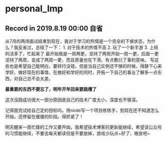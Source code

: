 # personal_Imp

## Record in 2019.8.19 00:00 自省

从7月的两场面试结束到现在，我对于学习的热情是一个完全的下坡状态，为什么？我反省过，总结了一下：
    1. 对于技术的热情不高
    2. 玩了一个新手游
    3. 上班的活多了，忙起来了
最开始我是一周两更，坚持了两周开始一周一更，后面一更坚持了两周，变成了两周一更，而且质量也在下滑。有点敷衍了事的意味。
写这些也是希望自己能明白，要转行没错，但是当自己实例还不够的时候，得静下心来学好、做好现在的事情，在做好和学好的同时，开拓一下自己的事业了解多一点东西，对自己总不会太差。

**最重要的东西不要忘了，明年开年回来要跳槽了**

这次没跳成功很大一部分原因是自己的技术广度太小，深度也不够深。

记得面完试给自己定的目标吗，用node写一个项目练练手，到现在还不知道怎么开始，还停留在缓缓的阶段。得抓紧了！

明天醒来一周忙碌的工作又要开始，我希望技术博客的更新能继续，希望读公众号的习惯能继续，不要去每天都读但是不要放掉，游戏少玩点~好了，晚安吧~

